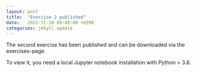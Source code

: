 ```yaml
---
layout: post
title:  "Exercise 2 published"
date:   2022-11-10 09:40:00 +0200
categories: jekyll update
---
```


The second exercise has been published and can be downloaded via the exercises-page.

To view it, you need a local Jupyter notebook installation with Python > 3.8.